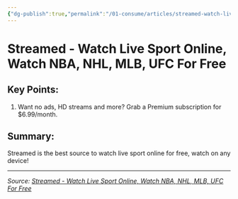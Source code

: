 ```yaml
---
{"dg-publish":true,"permalink":"/01-consume/articles/streamed-watch-live-sport-online-watch-nba-nhl-mlb-ufc-for-free/","title":"Streamed - Watch Live Sport Online, Watch NBA, NHL, MLB, UFC For Free","tags":["tv"]}
---
```



# Streamed - Watch Live Sport Online, Watch NBA, NHL, MLB, UFC For Free

## Key Points:
1. Want no ads, HD streams and more? Grab a Premium subscription for $6.99/month.

## Summary:
Streamed is the best source to watch live sport online for free, watch on any device!

---

*Source: [Streamed - Watch Live Sport Online, Watch NBA, NHL, MLB, UFC For Free](https://streamed.su/)*
